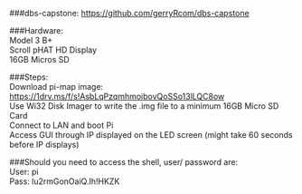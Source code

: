 ###dbs-capstone: https://github.com/gerryRcom/dbs-capstone

###Hardware:
</br>Model 3 B+</br>
Scroll pHAT HD Display</br>
16GB Micros SD</br>

###Steps:
</br>Download pi-map image: https://1drv.ms/f/s!AsbLqPzqmhmoibovQoSSo13lLQC8ow</br>
Use Wi32 Disk Imager to write the .img file to a minimum 16GB Micro SD Card</br>
Connect to LAN and boot Pi</br>
Access GUI through IP displayed on the LED screen (might take 60 seconds before IP displays)</br>

###Should you need to access the shell, user/ password are:
</br>User: pi</br>
Pass: lu2rmGonOaiQ.Ih!HKZK</br>

